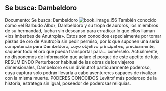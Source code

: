 ## Se busca: Dambeldoro
Documento: Se busca: Dambeldoro
![book_image_156](https://media.discordapp.net/attachments/1105643336989159555/1105647728484159569/156.jpg)
También conocido como «el Barbudo Albo», Dambeldoro y su tropa de auroros, los miembros de su hermandad, luchan sin descanso para erradicar lo que ellos llaman «los imberbes de Anutropía». Estos son conocidos especialmente por tomar piezas de oro de Anutropía sin pedir permiso, por lo que suponen una seria competencia para Dambeldoro, cuyo objetivo principal es, precisamente, saquear todo el oro que pueda transportar para... comérselo. Actualmente, no disponemos de información que aclare el porqué de este apetito de lujo.
RESUMIENDO
Perturbador habitual de las obras de los viajeros dimensionales, Dambeldoro es un divinutrof particularmente poderoso, cuya captura solo podrán llevarla a cabo aventureros capaces de rivalizar con la misma muerte.
PODERES CONOCIDOS
Levitrof más poderoso de la historia, estratega sin igual, poseedor de poderosas reliquias.
